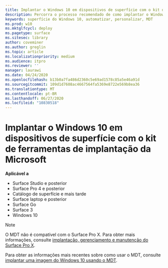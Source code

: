 ```yaml
---
title: Implantar o Windows 10 em dispositivos de superfície com o kit de ferramentas de implantação da Microsoft (Surface)
description: Percorra o processo recomendado de como implantar o Windows 10 em seus dispositivos de superfície com o kit de ferramentas de implantação da Microsoft.
keywords: superfície do Windows 10, automatizar, personalizar, MDT
ms.prod: w10
ms.mktglfcycl: deploy
ms.pagetype: surface
ms.sitesec: library
author: coveminer
ms.author: greglin
ms.topic: article
ms.localizationpriority: medium
ms.audience: itpro
ms.reviewer: ''
manager: laurawi
ms.date: 04/24/2020
ms.openlocfilehash: b13b0a7fa486d2360c5e69ad1578c85a5e46a91d
ms.sourcegitcommit: 109d1d7608ac4667564fa5369e8722e569b8ea36
ms.translationtype: MT
ms.contentlocale: pt-BR
ms.lasthandoff: 06/27/2020
ms.locfileid: "10830518"
---
```

# Implantar o Windows 10 em dispositivos de superfície com o kit de ferramentas de implantação da Microsoft

**Aplicável a**

- Surface Studio e posterior
- Surface Pro 4 e posterior
- Catálogo de superfície e mais tarde
- Surface laptop e posterior
- Surface Go
- Surface 3
- Windows 10

> [!NOTE]
> O MDT não é compatível com o Surface Pro X. Para obter mais informações, consulte [implantação, gerenciamento e manutenção do Surface Pro X](surface-pro-arm-app-management.md).

Para obter as informações mais recentes sobre como usar o MDT, consulte [implantar uma imagem do Windows 10 usando o MDT](https://docs.microsoft.com/windows/deployment/deploy-windows-mdt/deploy-a-windows-10-image-using-mdt).

